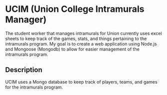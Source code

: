 # UCIM (Union College Intramurals Manager)

The student worker that manages intramurals for Union currently uses excel sheets to keep track of the games, stats, and things pertaining to the intramurals program. My goal is to create a web application using Node.js and Mongoose (Mongodb) to allow for easier management of the intramurals program.


Description
-----------

UCIM uses a Mongo database to keep track of players, teams, and games for the intramurals program.

